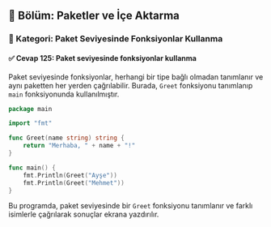 ## 📘 Bölüm: Paketler ve İçe Aktarma  
### 🔹 Kategori: Paket Seviyesinde Fonksiyonlar Kullanma  
#### ✅ Cevap 125: Paket seviyesinde fonksiyonlar kullanma

Paket seviyesinde fonksiyonlar, herhangi bir tipe bağlı olmadan tanımlanır ve aynı paketten her yerden çağrılabilir. Burada, `Greet` fonksiyonu tanımlanıp `main` fonksiyonunda kullanılmıştır.

```go
package main

import "fmt"

func Greet(name string) string {
    return "Merhaba, " + name + "!"
}

func main() {
    fmt.Println(Greet("Ayşe"))
    fmt.Println(Greet("Mehmet"))
}
```

Bu programda, paket seviyesinde bir `Greet` fonksiyonu tanımlanır ve farklı isimlerle çağrılarak sonuçlar ekrana yazdırılır.
